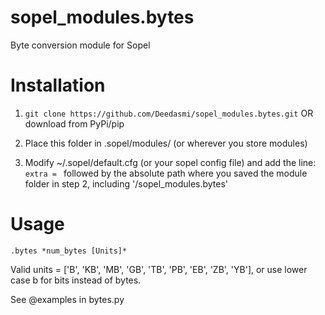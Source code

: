 # sopel_modules.bytes
Byte conversion module for Sopel

# Installation
1. ```git clone https://github.com/Deedasmi/sopel_modules.bytes.git```
 OR
 download from PyPi/pip

2. Place this folder in .sopel/modules/ (or wherever you store modules)

3. Modify ~/.sopel/default.cfg (or your sopel config file) and add the line:
```extra = ``` followed by the absolute path where you saved the module folder in step 2, including '/sopel_modules.bytes'

# Usage

```.bytes *num_bytes [Units]*```

Valid units = ['B', 'KB', 'MB', 'GB', 'TB', 'PB', 'EB', 'ZB', 'YB'], or use lower case b for bits instead of bytes.

See @examples in bytes.py

